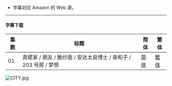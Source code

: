 - 字幕对应 Amazon 的 Web 源。


----

#### 字幕下载

<auto-generated-table>

| 集数 | 标题 | 简体 | 繁体 |
| - | - | - | - |
| 01 | 真壁家 / 朋友 / 脆炒面 / 安达太良博士 / 泉和子 / 203 号房 / 梦想 | [简体](https://raw.githubusercontent.com/SweetSub/SweetSub/master/Archive/CITY%20THE%20ANIMATION/%5BSweetSub%5D%20CITY%20THE%20ANIMATION%20-%2001.chs.ass) | [繁体](https://raw.githubusercontent.com/SweetSub/SweetSub/master/Archive/CITY%20THE%20ANIMATION/%5BSweetSub%5D%20CITY%20THE%20ANIMATION%20-%2001.cht.ass) |

</auto-generated-table>


![CITY.jpg](https://p.sda1.dev/25/88962bdcaadd7f026c06055aa229b175/CITY.jpg)
